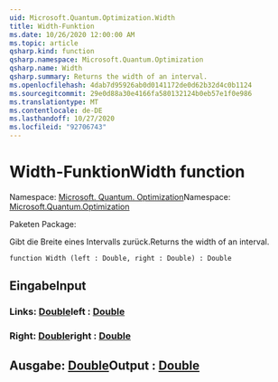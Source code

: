 ```yaml
---
uid: Microsoft.Quantum.Optimization.Width
title: Width-Funktion
ms.date: 10/26/2020 12:00:00 AM
ms.topic: article
qsharp.kind: function
qsharp.namespace: Microsoft.Quantum.Optimization
qsharp.name: Width
qsharp.summary: Returns the width of an interval.
ms.openlocfilehash: 4dab7d95926ab0d0141172de0d62b32d4c0b1124
ms.sourcegitcommit: 29e0d88a30e4166fa580132124b0eb57e1f0e986
ms.translationtype: MT
ms.contentlocale: de-DE
ms.lasthandoff: 10/27/2020
ms.locfileid: "92706743"
---
```

# <a name="width-function"></a><span data-ttu-id="129b5-102">Width-Funktion</span><span class="sxs-lookup"><span data-stu-id="129b5-102">Width function</span></span>

<span data-ttu-id="129b5-103">Namespace: [Microsoft. Quantum. Optimization](xref:Microsoft.Quantum.Optimization)</span><span class="sxs-lookup"><span data-stu-id="129b5-103">Namespace: [Microsoft.Quantum.Optimization](xref:Microsoft.Quantum.Optimization)</span></span>

<span data-ttu-id="129b5-104">Paketen [](https://nuget.org/packages/)</span><span class="sxs-lookup"><span data-stu-id="129b5-104">Package: [](https://nuget.org/packages/)</span></span>


<span data-ttu-id="129b5-105">Gibt die Breite eines Intervalls zurück.</span><span class="sxs-lookup"><span data-stu-id="129b5-105">Returns the width of an interval.</span></span>

```qsharp
function Width (left : Double, right : Double) : Double
```


## <a name="input"></a><span data-ttu-id="129b5-106">Eingabe</span><span class="sxs-lookup"><span data-stu-id="129b5-106">Input</span></span>

### <a name="left--double"></a><span data-ttu-id="129b5-107">Links: [Double](xref:microsoft.quantum.lang-ref.double)</span><span class="sxs-lookup"><span data-stu-id="129b5-107">left : [Double](xref:microsoft.quantum.lang-ref.double)</span></span>




### <a name="right--double"></a><span data-ttu-id="129b5-108">Right: [Double](xref:microsoft.quantum.lang-ref.double)</span><span class="sxs-lookup"><span data-stu-id="129b5-108">right : [Double](xref:microsoft.quantum.lang-ref.double)</span></span>





## <a name="output--double"></a><span data-ttu-id="129b5-109">Ausgabe: [Double](xref:microsoft.quantum.lang-ref.double)</span><span class="sxs-lookup"><span data-stu-id="129b5-109">Output : [Double](xref:microsoft.quantum.lang-ref.double)</span></span>

